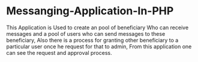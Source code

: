 Messanging-Application-In-PHP
=============================

This Application is Used to create an pool of beneficiary Who can receive messages and a pool of users who can send messages to these beneficiary, Also there is a process for granting other beneficiary to a particular user once he request for that to admin, From this application one can see the request and approval process.
